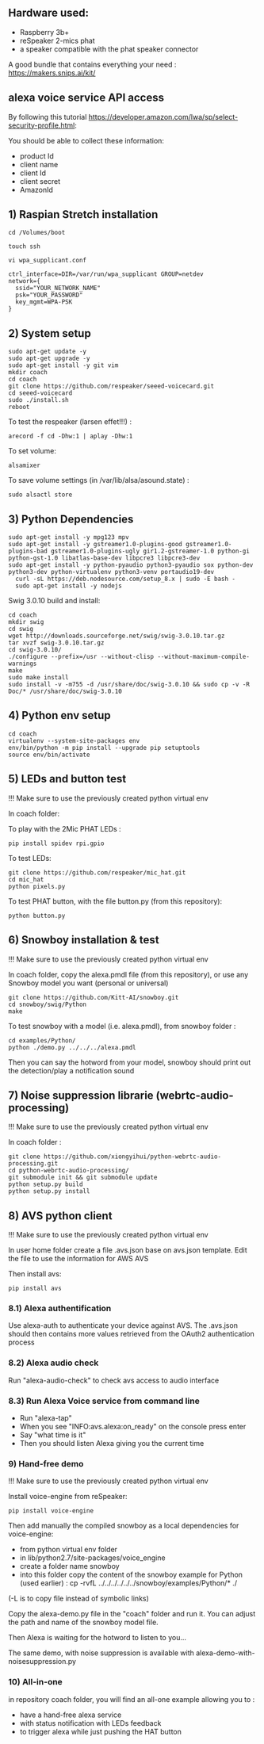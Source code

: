 ## Hardware used:

- Raspberry 3b+
- reSpeaker 2-mics phat
- a speaker compatible with the phat speaker connector

A good bundle that contains everything your need : https://makers.snips.ai/kit/

## alexa voice service API access

By following this tutorial https://developer.amazon.com/lwa/sp/select-security-profile.html:

You should be able to collect these information:

- product Id
- client name
- client Id
- client secret
- AmazonId

## 1) Raspian Stretch installation


    cd /Volumes/boot

	touch ssh

	vi wpa_supplicant.conf

	ctrl_interface=DIR=/var/run/wpa_supplicant GROUP=netdev
    network={
      ssid="YOUR_NETWORK_NAME"
      psk="YOUR_PASSWORD"
      key_mgmt=WPA-PSK
    }


## 2) System setup
    sudo apt-get update -y
    sudo apt-get upgrade -y
    sudo apt-get install -y git vim
    mkdir coach
    cd coach
    git clone https://github.com/respeaker/seeed-voicecard.git
    cd seeed-voicecard
    sudo ./install.sh
    reboot

To test the respeaker (larsen effet!!!) :

    arecord -f cd -Dhw:1 | aplay -Dhw:1

To set volume:

    alsamixer


To save volume settings (in /var/lib/alsa/asound.state) :

    sudo alsactl store

## 3) Python Dependencies

    sudo apt-get install -y mpg123 mpv
    sudo apt-get install -y gstreamer1.0-plugins-good gstreamer1.0-plugins-bad gstreamer1.0-plugins-ugly gir1.2-gstreamer-1.0 python-gi python-gst-1.0 libatlas-base-dev libpcre3 libpcre3-dev
    sudo apt-get install -y python-pyaudio python3-pyaudio sox python-dev python3-dev python-virtualenv python3-venv portaudio19-dev
	  curl -sL https://deb.nodesource.com/setup_8.x | sudo -E bash -
	  sudo apt-get install -y nodejs

Swig 3.0.10 build and install:

    cd coach
    mkdir swig
    cd swig
    wget http://downloads.sourceforge.net/swig/swig-3.0.10.tar.gz
    tar xvzf swig-3.0.10.tar.gz
    cd swig-3.0.10/
    ./configure --prefix=/usr --without-clisp --without-maximum-compile-warnings
    make
    sudo make install
    sudo install -v -m755 -d /usr/share/doc/swig-3.0.10 && sudo cp -v -R Doc/* /usr/share/doc/swig-3.0.10

## 4) Python env setup

    cd coach
    virtualenv --system-site-packages env
    env/bin/python -m pip install --upgrade pip setuptools
    source env/bin/activate

## 5) LEDs and button test

!!! Make sure to use the previously created python virtual env

In coach folder:

To play with the 2Mic PHAT LEDs :

    pip install spidev rpi.gpio

To test LEDs:

    git clone https://github.com/respeaker/mic_hat.git
    cd mic_hat
    python pixels.py

To test PHAT button, with the file button.py (from this repository):

    python button.py

## 6) Snowboy installation & test

!!! Make sure to use the previously created python virtual env

In coach folder, copy the alexa.pmdl file (from this repository), or use any Snowboy model you want (personal or universal)

    git clone https://github.com/Kitt-AI/snowboy.git
    cd snowboy/swig/Python
    make

To test snowboy with a model (i.e. alexa.pmdl), from snowboy folder :

    cd examples/Python/
    python ./demo.py ../../../alexa.pmdl

Then you can say the hotword from your model, snowboy should print out the detection/play a notification sound

## 7) Noise suppression librarie (webrtc-audio-processing)

!!! Make sure to use the previously created python virtual env

In coach folder :

    git clone https://github.com/xiongyihui/python-webrtc-audio-processing.git
    cd python-webrtc-audio-processing/
    git submodule init && git submodule update
    python setup.py build
    python setup.py install

## 8) AVS python client

!!! Make sure to use the previously created python virtual env

In user home folder create a file .avs.json base on avs.json template. Edit the file to use the information for AWS AVS

Then install avs:

    pip install avs

### 8.1) Alexa authentification

Use alexa-auth to authenticate your device against AVS. The .avs.json should then contains more values retrieved from the OAuth2 authentication process

### 8.2) Alexa audio check

Run "alexa-audio-check" to check avs access to audio interface

### 8.3) Run Alexa Voice service from command line

- Run "alexa-tap"
- When you see "INFO:avs.alexa:on_ready" on the console press enter
- Say "what time is it"
- Then you should listen Alexa giving you the current time

### 9) Hand-free demo

!!! Make sure to use the previously created python virtual env

Install voice-engine from reSpeaker:

    pip install voice-engine

Then add manually the compiled snowboy as a local dependencies for voice-engine:

  - from python virtual env folder
  - in lib/python2.7/site-packages/voice_engine
  - create a folder name snowboy
  - into this folder copy the content of the snowboy example for Python (used earlier) :
      cp -rvfL ../../../../../../snowboy/examples/Python/* ./

  (-L is to copy file instead of symbolic links)

Copy the alexa-demo.py file in the "coach" folder and run it. You can adjust the path and name of the snowboy model file.

Then Alexa is waiting for the hotword to listen to you...

The same demo, with noise suppression is available with alexa-demo-with-noisesuppression.py


### 10) All-in-one

in repository coach folder, you will find an all-one example allowing you to :

- have a hand-free alexa service
- with status notification with LEDs feedback
- to trigger alexa while just pushing the HAT button
